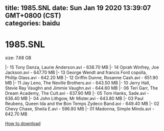 
title: 1985.SNL
date: Sun Jan 19 2020 13:39:07 GMT+0800 (CST)    
categories: baidu
---

# 1985.SNL
size: 7.68 GB
 
 
|- 15 Tony Danza, Laurie Anderson.avi - 638.70 MB
|- 14 Oprah Winfrey, Joe Jackson.avi - 647.70 MB
|- 13 George Wendt and francis Ford copolla, Phillip Glass.avi - 642.20 MB
|- 12 Griffin Dunne, Rosanne Cash.avi - 651.90 MB
|- 11 Jay Leno, The Neville Brothers.avi - 643.50 MB
|- 10 Jerry Hall, Stevie Ray Vaughn and Jimmie Vaughn.avi - 644.60 MB
|- 06 Teri Garr, The Dream Academy, The Cult.avi - 637.90 MB
|- 05 Tom Hanks, Sade.avi - 636.40 MB
|- 04 John Lithgow, Mr Mister.avi - 643.80 MB
|- 03 Paul Reubens, Queen Ida and the Bon Temps Zydeco Band.avi - 649.40 MB
|- 02 Chevy Chase, Sheila E.avi - 596.80 MB
|- 01 Madonna, Simple Minds.avi - 642.70 MB

[How to download](https://bpcam.bemobtrk.com/go/2ceec3aa-1ca2-46d6-b9ff-aaa5c184517c?jno=5299)